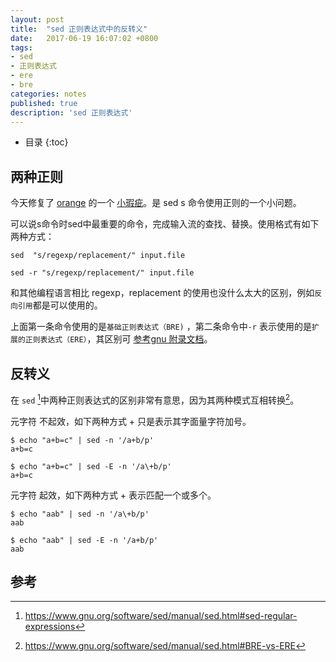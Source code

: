 ```yaml
---
layout: post
title:  "sed 正则表达式中的反转义"
date:   2017-06-19 16:07:02 +0800
tags: 
- sed
- 正则表达式
- ere
- bre
categories: notes
published: true
description: 'sed 正则表达式'
---
```

* 目录
{:toc}

## 两种正则

今天修复了 [orange](https://github.com/sumory/orange) 的一个 [小瑕疵](https://github.com/sumory/orange/pull/127/commits/757a8367e13545170d354e9de1183cac7551502a)。是 sed  s 命令使用正则的一个小问题。

可以说s命令时sed中最重要的命令，完成输入流的查找、替换。使用格式有如下两种方式：

```shell
sed  "s/regexp/replacement/" input.file

sed -r "s/regexp/replacement/" input.file
```

和其他编程语言相比 regexp，replacement 的使用也没什么太大的区别，例如`反向引用`都是可以使用的。

上面第一条命令使用的是`基础正则表达式（BRE)` ，第二条命令中`-r` 表示使用的是`扩展的正则表达式（ERE）`，其区别可 [参考gnu 附录文档](https://www.gnu.org/software/sed/manual/html_node/Extended-regexps.html)。

## 反转义

在 `sed` [^1]中两种正则表达式的区别非常有意思，因为其两种模式互相转换[^2]。

元字符 不起效，如下两种方式 + 只是表示其字面量字符加号。
```
$ echo "a+b=c" | sed -n '/a+b/p'
a+b=c

$ echo "a+b=c" | sed -E -n '/a\+b/p'
a+b=c
```

元字符 起效，如下两种方式 + 表示匹配一个或多个。
```
$ echo "aab" | sed -n '/a\+b/p'
aab

$ echo "aab" | sed -E -n '/a+b/p'
aab
```



## 参考
[^1]: https://www.gnu.org/software/sed/manual/sed.html#sed-regular-expressions
[^2]: https://www.gnu.org/software/sed/manual/sed.html#BRE-vs-ERE

